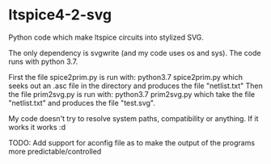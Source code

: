 # ltspice4-2-svg
Python code which make ltspice circuits into stylized SVG.

The only dependency is svgwrite (and my code uses os and sys).
The code runs with python 3.7.

First the file spice2prim.py is run with:
python3.7 spice2prim.py
which seeks out an .asc file in the directory and produces the file "netlist.txt"
Then the file prim2svg.py is run with:
python3.7 prim2svg.py
which take the file "netlist.txt" and produces the file "test.svg".

My code doesn't try to resolve system paths, compatibility or anything. If it works it works :d


TODO:
Add support for aconfig file as to make the output of the programs more predictable/controlled
